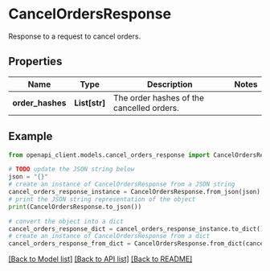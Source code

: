 # CancelOrdersResponse

Response to a request to cancel orders.

## Properties

Name | Type | Description | Notes
------------ | ------------- | ------------- | -------------
**order_hashes** | **List[str]** | The order hashes of the cancelled orders. | 

## Example

```python
from openapi_client.models.cancel_orders_response import CancelOrdersResponse

# TODO update the JSON string below
json = "{}"
# create an instance of CancelOrdersResponse from a JSON string
cancel_orders_response_instance = CancelOrdersResponse.from_json(json)
# print the JSON string representation of the object
print(CancelOrdersResponse.to_json())

# convert the object into a dict
cancel_orders_response_dict = cancel_orders_response_instance.to_dict()
# create an instance of CancelOrdersResponse from a dict
cancel_orders_response_from_dict = CancelOrdersResponse.from_dict(cancel_orders_response_dict)
```
[[Back to Model list]](../README.md#documentation-for-models) [[Back to API list]](../README.md#documentation-for-api-endpoints) [[Back to README]](../README.md)



